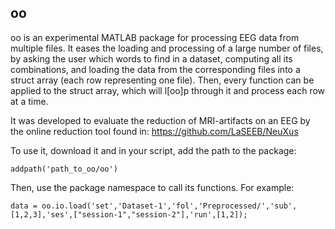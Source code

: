 ## oo

oo is an experimental MATLAB package for processing EEG data from multiple files. It eases the loading and processing of a large number of files, by asking the user which words to find in a dataset, computing all its combinations, and loading the data from the corresponding files into a struct array (each row representing one file). Then, every function can be applied to the struct array, which will l[oo]p through it and process each row at a time.

It was developed to evaluate the reduction of MRI-artifacts on an EEG by the online reduction tool found in:
https://github.com/LaSEEB/NeuXus

To use it, download it and in your script, add the path to the package:
```
addpath('path_to_oo/oo')
```
Then, use the package namespace to call its functions. For example:
```
data = oo.io.load('set','Dataset-1','fol','Preprocessed/','sub',[1,2,3],'ses',["session-1","session-2"],'run',[1,2]);
```
